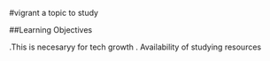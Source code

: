 #vigrant a topic to study

##Learning Objectives

.This is necesaryy for tech growth
. Availability of studying resources
